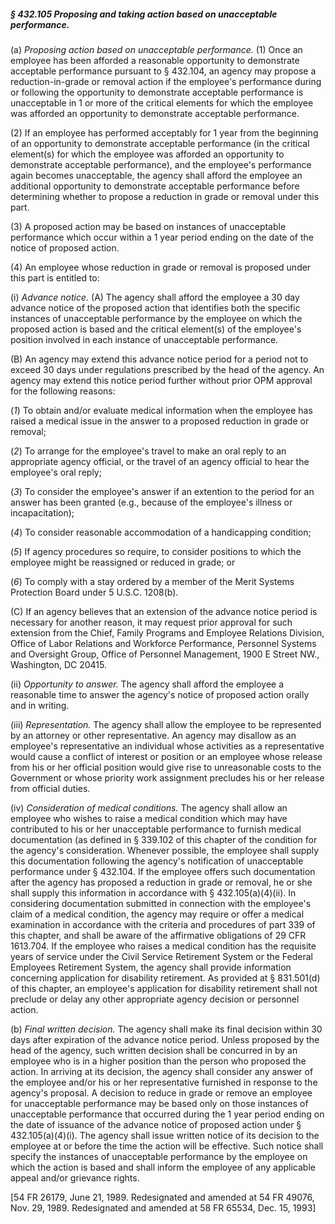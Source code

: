 ##### § 432.105 Proposing and taking action based on unacceptable performance. #####

(a) *Proposing action based on unacceptable performance.* (1) Once an employee has been afforded a reasonable opportunity to demonstrate acceptable performance pursuant to § 432.104, an agency may propose a reduction-in-grade or removal action if the employee's performance during or following the opportunity to demonstrate acceptable performance is unacceptable in 1 or more of the critical elements for which the employee was afforded an opportunity to demonstrate acceptable performance.

(2) If an employee has performed acceptably for 1 year from the beginning of an opportunity to demonstrate acceptable performance (in the critical element(s) for which the employee was afforded an opportunity to demonstrate acceptable performance), and the employee's performance again becomes unacceptable, the agency shall afford the employee an additional opportunity to demonstrate acceptable performance before determining whether to propose a reduction in grade or removal under this part.

(3) A proposed action may be based on instances of unacceptable performance which occur within a 1 year period ending on the date of the notice of proposed action.

(4) An employee whose reduction in grade or removal is proposed under this part is entitled to:

(i) *Advance notice.* (A) The agency shall afford the employee a 30 day advance notice of the proposed action that identifies both the specific instances of unacceptable performance by the employee on which the proposed action is based and the critical element(s) of the employee's position involved in each instance of unacceptable performance.

(B) An agency may extend this advance notice period for a period not to exceed 30 days under regulations prescribed by the head of the agency. An agency may extend this notice period further without prior OPM approval for the following reasons:

(*1*) To obtain and/or evaluate medical information when the employee has raised a medical issue in the answer to a proposed reduction in grade or removal;

(*2*) To arrange for the employee's travel to make an oral reply to an appropriate agency official, or the travel of an agency official to hear the employee's oral reply;

(*3*) To consider the employee's answer if an extention to the period for an answer has been granted (e.g., because of the employee's illness or incapacitation);

(*4*) To consider reasonable accommodation of a handicapping condition;

(*5*) If agency procedures so require, to consider positions to which the employee might be reassigned or reduced in grade; or

(*6*) To comply with a stay ordered by a member of the Merit Systems Protection Board under 5 U.S.C. 1208(b).

(C) If an agency believes that an extension of the advance notice period is necessary for another reason, it may request prior approval for such extension from the Chief, Family Programs and Employee Relations Division, Office of Labor Relations and Workforce Performance, Personnel Systems and Oversight Group, Office of Personnel Management, 1900 E Street NW., Washington, DC 20415.

(ii) *Opportunity to answer.* The agency shall afford the employee a reasonable time to answer the agency's notice of proposed action orally and in writing.

(iii) *Representation.* The agency shall allow the employee to be represented by an attorney or other representative. An agency may disallow as an employee's representative an individual whose activities as a representative would cause a conflict of interest or position or an employee whose release from his or her official position would give rise to unreasonable costs to the Government or whose priority work assignment precludes his or her release from official duties.

(iv) *Consideration of medical conditions.* The agency shall allow an employee who wishes to raise a medical condition which may have contributed to his or her unacceptable performance to furnish medical documentation (as defined in § 339.102 of this chapter of the condition for the agency's consideration. Whenever possible, the employee shall supply this documentation following the agency's notification of unacceptable performance under § 432.104. If the employee offers such documentation after the agency has proposed a reduction in grade or removal, he or she shall supply this information in accordance with § 432.105(a)(4)(ii). In considering documentation submitted in connection with the employee's claim of a medical condition, the agency may require or offer a medical examination in accordance with the criteria and procedures of part 339 of this chapter, and shall be aware of the affirmative obligations of 29 CFR 1613.704. If the employee who raises a medical condition has the requisite years of service under the Civil Service Retirement System or the Federal Employees Retirement System, the agency shall provide information concerning application for disability retirement. As provided at § 831.501(d) of this chapter, an employee's application for disability retirement shall not preclude or delay any other appropriate agency decision or personnel action.

(b) *Final written decision.* The agency shall make its final decision within 30 days after expiration of the advance notice period. Unless proposed by the head of the agency, such written decision shall be concurred in by an employee who is in a higher position than the person who proposed the action. In arriving at its decision, the agency shall consider any answer of the employee and/or his or her representative furnished in response to the agency's proposal. A decision to reduce in grade or remove an employee for unacceptable performance may be based only on those instances of unacceptable performance that occurred during the 1 year period ending on the date of issuance of the advance notice of proposed action under § 432.105(a)(4)(i). The agency shall issue written notice of its decision to the employee at or before the time the action will be effective. Such notice shall specify the instances of unacceptable performance by the employee on which the action is based and shall inform the employee of any applicable appeal and/or grievance rights.

[54 FR 26179, June 21, 1989. Redesignated and amended at 54 FR 49076, Nov. 29, 1989. Redesignated and amended at 58 FR 65534, Dec. 15, 1993]